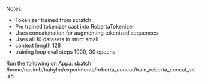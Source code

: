 Notes:

- Tokenizer trained from scratch
- Pre trained tokenizer cast into RobertaTokenizer
- Uses concatenation for augmenting tokenized sequences
- Uses all 10 datasets in strict small
- context length 128
- training loop eval steps 1000, 30 epochs

Run the following on Appa:
    sbatch /home/nasimb/babylm/experiments/roberta_concat/train_roberta_concat_ss.sh
